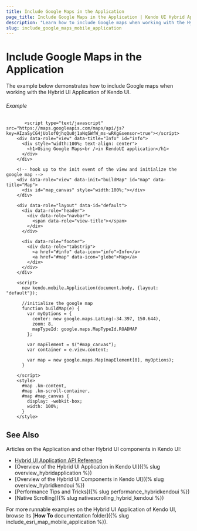 ```yaml
---
title: Include Google Maps in the Application
page_title: Include Google Maps in the Application | Kendo UI Hybrid Application
description: "Learn how to include Google maps when working with the Hybrid UI Application of Kendo UI."
slug: include_google_maps_mobile_application
---
```


# Include Google Maps in the Application

The example below demonstrates how to include Google maps when working with the Hybrid UI Application of Kendo UI.

###### Example

```dojo
       <script type="text/javascript" src="https://maps.googleapis.com/maps/api/js?key=AIzaSyCG4jUolof0jhqQu0j1aNqSWfW_ms-wRKg&sensor=true"></script>
    <div data-role="view" data-title="Info" id="info">
      <div style="width:100%; text-align: center">
        <h1>Using Google Maps<br />in KendoUI application</h1>
      </div>
    </div>

    <!-- hook up to the init event of the view and initialize the google map -->
    <div data-role="view" data-init="buildMap" id="map" data-title="Map">
      <div id="map_canvas" style="width:100%;"></div>
    </div>

    <div data-role="layout" data-id="default">
      <div data-role="header">
        <div data-role="navbar">
          <span data-role="view-title"></span>
        </div>
      </div>

      <div data-role="footer">
        <div data-role="tabstrip">
          <a href="#info" data-icon="info">Info</a>
          <a href="#map" data-icon="globe">Map</a>
        </div>
      </div>
    </div>

    <script>
      new kendo.mobile.Application(document.body, {layout: "default"});

      //initialize the google map
      function buildMap(e) {
        var myOptions = {
          center: new google.maps.LatLng(-34.397, 150.644),
          zoom: 8,
          mapTypeId: google.maps.MapTypeId.ROADMAP
        };

        var mapElement = $("#map_canvas");
        var container = e.view.content;

        var map = new google.maps.Map(mapElement[0], myOptions);
      }

    </script>
    <style>
      #map .km-content,
      #map .km-scroll-container,
      #map #map_canvas {
        display: -webkit-box;
        width: 100%;
      }
    </style>
```

## See Also

Articles on the Application and other Hybrid UI components in Kendo UI:

* [Hybrid UI Application API Reference](/api/javascript/mobile/application)
* [Overview of the Hybrid UI Application in Kendo UI]({% slug overview_hybridapplication %})
* [Overview of the Hybrid UI Components in Kendo UI]({% slug overview_hybridkendoui %})
* [Performance Tips and Tricks]({% slug performance_hybridkendoui %})
* [Native Scrolling]({% slug nativescrolling_hybrid_kendoui %})

For more runnable examples on the Hybrid UI Application of Kendo UI, browse its [**How To** documentation folder]({% slug include_esri_map_mobile_application %}).
